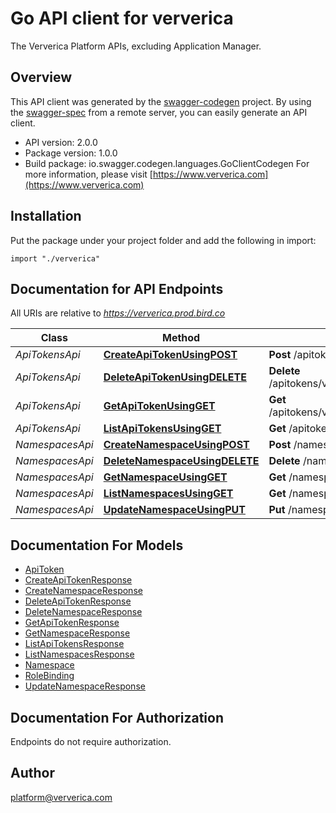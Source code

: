 # Go API client for ververica

The Ververica Platform APIs, excluding Application Manager.

## Overview
This API client was generated by the [swagger-codegen](https://github.com/swagger-api/swagger-codegen) project.  By using the [swagger-spec](https://github.com/swagger-api/swagger-spec) from a remote server, you can easily generate an API client.

- API version: 2.0.0
- Package version: 1.0.0
- Build package: io.swagger.codegen.languages.GoClientCodegen
For more information, please visit [https://www.ververica.com](https://www.ververica.com)

## Installation
Put the package under your project folder and add the following in import:
```golang
import "./ververica"
```

## Documentation for API Endpoints

All URIs are relative to *https://ververica.prod.bird.co*

Class | Method | HTTP request | Description
------------ | ------------- | ------------- | -------------
*ApiTokensApi* | [**CreateApiTokenUsingPOST**](docs/ApiTokensApi.md#createapitokenusingpost) | **Post** /apitokens/v1/namespaces/{ns}/apitokens | createApiToken
*ApiTokensApi* | [**DeleteApiTokenUsingDELETE**](docs/ApiTokensApi.md#deleteapitokenusingdelete) | **Delete** /apitokens/v1/namespaces/{ns}/apitokens/{apiTokenName} | deleteApiToken
*ApiTokensApi* | [**GetApiTokenUsingGET**](docs/ApiTokensApi.md#getapitokenusingget) | **Get** /apitokens/v1/namespaces/{ns}/apitokens/{apiTokenName} | getApiToken
*ApiTokensApi* | [**ListApiTokensUsingGET**](docs/ApiTokensApi.md#listapitokensusingget) | **Get** /apitokens/v1/namespaces/{ns}/apitokens | listApiTokens
*NamespacesApi* | [**CreateNamespaceUsingPOST**](docs/NamespacesApi.md#createnamespaceusingpost) | **Post** /namespaces/v1/namespaces | createNamespace
*NamespacesApi* | [**DeleteNamespaceUsingDELETE**](docs/NamespacesApi.md#deletenamespaceusingdelete) | **Delete** /namespaces/v1/namespaces/{ns} | deleteNamespace
*NamespacesApi* | [**GetNamespaceUsingGET**](docs/NamespacesApi.md#getnamespaceusingget) | **Get** /namespaces/v1/namespaces/{ns} | getNamespace
*NamespacesApi* | [**ListNamespacesUsingGET**](docs/NamespacesApi.md#listnamespacesusingget) | **Get** /namespaces/v1/namespaces | listNamespaces
*NamespacesApi* | [**UpdateNamespaceUsingPUT**](docs/NamespacesApi.md#updatenamespaceusingput) | **Put** /namespaces/v1/namespaces/{ns} | updateNamespace


## Documentation For Models

 - [ApiToken](docs/ApiToken.md)
 - [CreateApiTokenResponse](docs/CreateApiTokenResponse.md)
 - [CreateNamespaceResponse](docs/CreateNamespaceResponse.md)
 - [DeleteApiTokenResponse](docs/DeleteApiTokenResponse.md)
 - [DeleteNamespaceResponse](docs/DeleteNamespaceResponse.md)
 - [GetApiTokenResponse](docs/GetApiTokenResponse.md)
 - [GetNamespaceResponse](docs/GetNamespaceResponse.md)
 - [ListApiTokensResponse](docs/ListApiTokensResponse.md)
 - [ListNamespacesResponse](docs/ListNamespacesResponse.md)
 - [Namespace](docs/Namespace.md)
 - [RoleBinding](docs/RoleBinding.md)
 - [UpdateNamespaceResponse](docs/UpdateNamespaceResponse.md)


## Documentation For Authorization
 Endpoints do not require authorization.


## Author

platform@ververica.com

